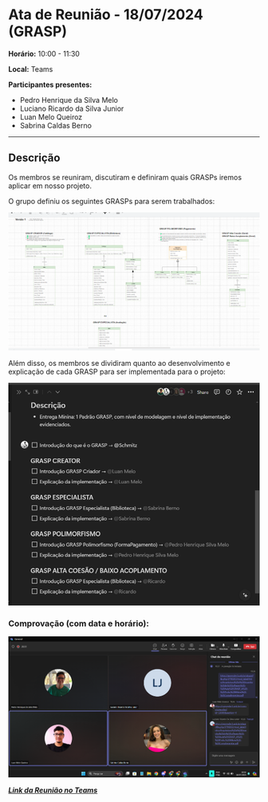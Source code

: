 # Ata de Reunião - 18/07/2024 (GRASP)

**Horário:** 10:00 - 11:30

**Local:** Teams

**Participantes presentes:** 

- Pedro Henrique da Silva Melo
- Luciano Ricardo da Silva Junior
- Luan Melo Queiroz
- Sabrina Caldas Berno

---

## Descrição

Os membros se reuniram, discutiram e definiram quais GRASPs iremos aplicar em nosso projeto. 

O grupo definiu os seguintes GRASPs para serem trabalhados:

![Untitled](Untitled%204.png)

Além disso, os membros se dividiram quanto ao desenvolvimento e explicação de cada GRASP para ser implementada para o projeto:

![Untitled](Untitled%205.png)

### **Comprovação (com data e horário):**

![Untitled](Untitled%206.png)

[***Link da Reunião no Teams***](https://unbbr.sharepoint.com/sites/Arquitetura42/Documentos%20Compartilhados/General/Recordings/General-20240718_102122-Grava%C3%A7%C3%A3o%20de%20Reuni%C3%A3o.mp4?web=1&referrer=Teams.TEAMS-ELECTRON&referrerScenario=MeetingChicletGetLink.view)